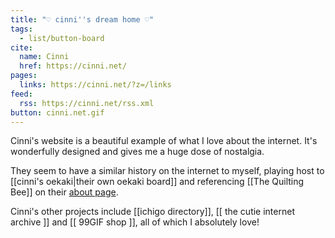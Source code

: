 ```yaml
---
title: "♡ cinni''s dream home ♡"
tags:
  - list/button-board
cite:
  name: Cinni
  href: https://cinni.net/
pages:
  links: https://cinni.net/?z=/links
feed:
  rss: https://cinni.net/rss.xml
button: cinni.net.gif
---
```


Cinni's website is a beautiful example of what I love about the internet. It's wonderfully designed and gives me a huge dose of nostalgia.

They seem to have a similar history on the internet to myself, playing host to [[cinni's oekaki|their own oekaki board]] and referencing [[The Quilting Bee]] on their [about page](https://cinni.net/?z=/about).

Cinni's other projects include [[ichigo directory]], [[ the cutie internet archive ]] and [[ 99GIF shop ]], all of which I absolutely love!
